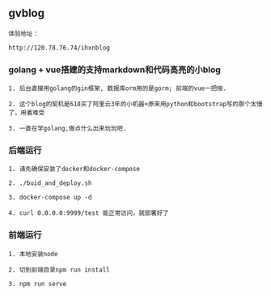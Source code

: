 ## gvblog
```
体验地址：

http://120.78.76.74/ihxnblog
```

### golang + vue搭建的支持markdown和代码高亮的小blog

```
1. 后台直接用golang的gin框架, 数据库orm用的是gorm; 前端的vue一把梭.

2. 这个blog的契机是618买了阿里云3年的小机器+原来用python和bootstrap写的那个太慢了，用着难受

3. 一直在学golang,做点什么出来玩玩吧.
```


### 后端运行

``` 
1. 请先确保安装了docker和docker-compose

2. ./buid_and_deploy.sh

3. docker-compose up -d

4. curl 0.0.0.0:9999/test 能正常访问，就部署好了
```


### 前端运行
```
1. 本地安装node

2. 切到前端目录npm run install

3. npm run serve
```